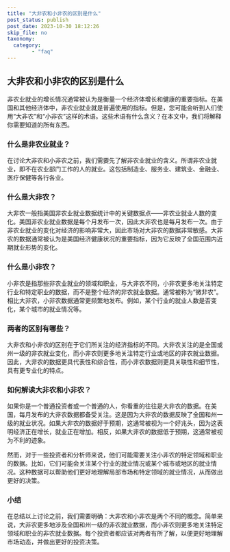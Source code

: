 ```yaml
---
title: "大非农和小非农的区别是什么"
post_status: publish
post_date: 2023-10-30 18:12:26
skip_file: no
taxonomy:
  category:
        - "faq"
---
```


## 大非农和小非农的区别是什么

非农业就业的增长情况通常被认为是衡量一个经济体增长和健康的重要指标。在美国和其他经济体中，非农业就业就是普遍使用的指标。但是，您可能会听到人们使用“大非农”和“小非农”这样的术语。这些术语有什么含义？在本文中，我们将解释你需要知道的所有东西。

### 什么是非农业就业？

在讨论大非农和小非农之前，我们需要先了解非农业就业的含义。所谓非农业就业，即不在农业部门工作的人的就业。这包括制造业、服务业、建筑业、金融业、医疗保健等各行各业。

### 什么是大非农？

大非农一般指美国非农业就业数据统计中的关键数据点——非农业就业人数的变化。美国非农业就业数据是每个月发布一次，因此大非农也是每月发布一次。由于非农业就业的变化对经济的影响非常大，因此市场对大非农的数据非常敏感。大非农的数据通常被认为是美国经济健康状况的重要指标，因为它反映了全国范围内近期就业形势的变化。

### 什么是小非农？

小非农是指那些非农业就业的领域和职业，与大非农不同，小非农更多地关注特定行业和特定职业的数据，而不是整个经济的非农就业数据。通常被称为“微非农”。相比大非农，小非农数据通常更频繁地发布。例如，某个行业的就业人数是否变化，某个城市的就业情况等。

### 两者的区别有哪些？

大非农和小非农的区别在于它们所关注的经济指标的不同。大非农关注的是全国或州一级的非农就业变化，而小非农则更多地关注特定行业或地区的非农就业数据。因此，大非农的数据更具代表性和综合性，而小非农数据则更具关联性和细节性，具有更专业化的特点。

### 如何解读大非农和小非农？

如果你是一个普通投资者或一个普通的人，你看重的往往是大非农的数据。在美国，每月发布的大非农数据都备受关注。这是因为大非农的数据反映了全国和州一级的就业状况。如果大非农的数据好于预期，这通常被视为一个好兆头，因为这表明经济正在增长，就业正在增加。相反，如果大非农的数据低于预期，这通常被视为不利的迹象。

然而，对于一些投资者和分析师来说，他们可能需要关注小非农的特定领域和职业的数据。比如，它们可能会关注某个行业的就业情况或某个城市或地区的就业情况。这种数据可以帮助他们更好地理解局部市场和特定领域的就业情况，从而做出更好的决策。

### 小结

在总结以上讨论之前，我们需要明确：大非农和小非农是两个不同的概念。简单来说，大非农更多地涉及全国和州一级的非农就业数据，而小非农则更多地关注特定领域和职业的非农就业数据。每个投资者都应该对两者有所了解，以便更好地理解市场动态，并做出更好的投资决策。
